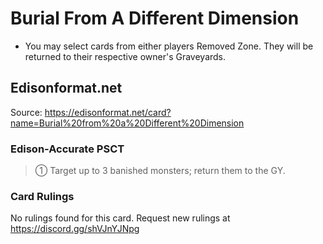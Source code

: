 # Burial From A Different Dimension

*   You may select cards from either players Removed Zone. They will be returned to their respective owner's Graveyards.

## Edisonformat.net

Source: https://edisonformat.net/card?name=Burial%20from%20a%20Different%20Dimension

### Edison-Accurate PSCT

> ① Target up to 3 banished monsters; return them to the GY.

### Card Rulings

No rulings found for this card. Request new rulings at https://discord.gg/shVJnYJNpg
            